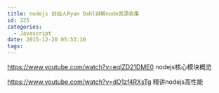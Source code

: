 ```yaml
---
title: nodejs 创始人Ryan Dahl讲解node资源收集
id: 225
categories:
  - Javascript
date: 2015-12-20 05:53:10
tags:
---
```


https://www.youtube.com/watch?v=eqlZD21DME0 nodejs核心模块概览

https://www.youtube.com/watch?v=dO1zf4RXsTg 精讲nodejs高性能